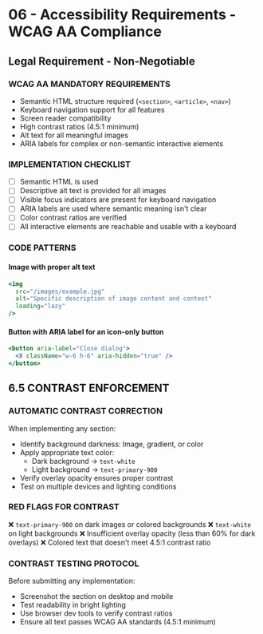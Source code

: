 # 06 - Accessibility Requirements - WCAG AA Compliance

## Legal Requirement - Non-Negotiable

### WCAG AA MANDATORY REQUIREMENTS
- Semantic HTML structure required (`<section>`, `<article>`, `<nav>`)
- Keyboard navigation support for all features
- Screen reader compatibility
- High contrast ratios (4.5:1 minimum)
- Alt text for all meaningful images
- ARIA labels for complex or non-semantic interactive elements

### IMPLEMENTATION CHECKLIST
- [ ] Semantic HTML is used
- [ ] Descriptive alt text is provided for all images
- [ ] Visible focus indicators are present for keyboard navigation
- [ ] ARIA labels are used where semantic meaning isn't clear
- [ ] Color contrast ratios are verified
- [ ] All interactive elements are reachable and usable with a keyboard

### CODE PATTERNS

#### Image with proper alt text
```jsx
<img
  src="/images/example.jpg"
  alt="Specific description of image content and context"
  loading="lazy"
/>
```

#### Button with ARIA label for an icon-only button
```jsx
<button aria-label="Close dialog">
  <X className="w-6 h-6" aria-hidden="true" />
</button>
```

## 6.5 CONTRAST ENFORCEMENT

### AUTOMATIC CONTRAST CORRECTION
When implementing any section:
- Identify background darkness: Image, gradient, or color
- Apply appropriate text color:
  - Dark background → `text-white`
  - Light background → `text-primary-900`
- Verify overlay opacity ensures proper contrast
- Test on multiple devices and lighting conditions

### RED FLAGS FOR CONTRAST
❌ `text-primary-900` on dark images or colored backgrounds
❌ `text-white` on light backgrounds
❌ Insufficient overlay opacity (less than 60% for dark overlays)
❌ Colored text that doesn't meet 4.5:1 contrast ratio

### CONTRAST TESTING PROTOCOL
Before submitting any implementation:
- Screenshot the section on desktop and mobile
- Test readability in bright lighting
- Use browser dev tools to verify contrast ratios
- Ensure all text passes WCAG AA standards (4.5:1 minimum)